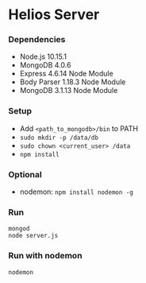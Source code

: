 # Helios Server

### Dependencies
* Node.js 10.15.1
* MongoDB 4.0.6
* Express 4.6.14 Node Module
* Body Parser 1.18.3 Node Module
* MongoDB 3.1.13 Node Module

### Setup
* Add `<path_to_mongodb>/bin` to PATH
* `sudo mkdir -p /data/db`
* `sudo chown <current_user> /data`
* `npm install`

### Optional
* nodemon: `npm install nodemon -g`

### Run
```
mongod
node server.js
```

### Run with nodemon
```
nodemon
```
